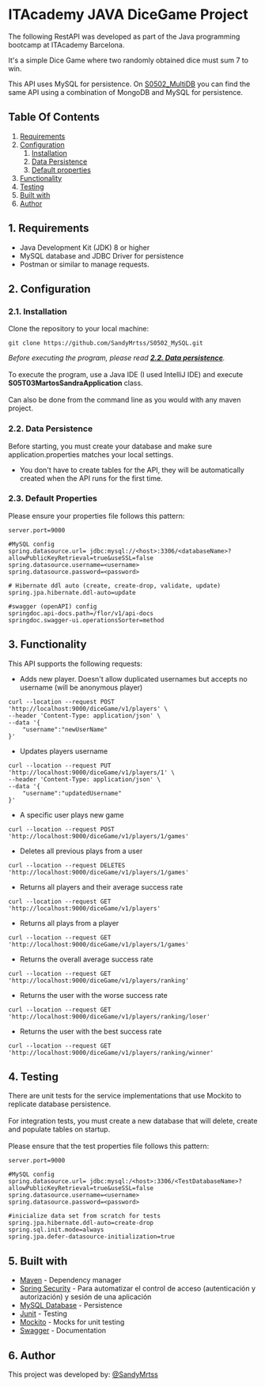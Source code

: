 # ITAcademy JAVA DiceGame Project

The following RestAPI was developed as part of the Java programming bootcamp at ITAcademy Barcelona.

It's a simple Dice Game where two randomly obtained dice must sum 7 to win.

This API uses MySQL for persistence. On [S0502_MultiDB](https://github.com/SandyMrtss/S0502_MultiDB) you can find the same API using a combination of MongoDB and MySQL for persistence.

## Table Of Contents
1. [Requirements](#req)
2. [Configuration](#conf)
    1. [Installation](#installation)
    2. [Data Persistence](#persist)
    3. [Default properties](#prop)
3. [Functionality](#func)
4. [Testing](#testing)
5. [Built with](#built)
6. [Author](#author)

## 1. Requirements <a name="#req"></a>
- Java Development Kit (JDK) 8 or higher
- MySQL database and JDBC Driver for persistence
- Postman or similar to manage requests.
## 2. Configuration <a name="#conf"></a>
### 2.1. Installation <a name="#installation"></a>
Clone the repository to your local machine:
```git
git clone https://github.com/SandyMrtss/S0502_MySQL.git
```
*Before executing the program, please read  [**2.2. Data persistence**](#DataPersistence).*
<br><br>
To execute the program, use a Java IDE (I used IntelliJ IDE) and execute <strong>S05T03MartosSandraApplication</strong> class.
<br><br>
Can also be done from the command line as you would with any maven project. 
### 2.2. Data Persistence <a name="#persist"></a>
Before starting, you must create your database and make sure application.properties matches your local settings. 
- You don't have to create tables for the API, they will be automatically created when the API runs for the first time.
### 2.3. Default Properties <a name="#prop"></a>
Please ensure your properties file follows this pattern:
```properties
server.port=9000

#MySQL config
spring.datasource.url= jdbc:mysql://<host>:3306/<databaseName>?allowPublicKeyRetrieval=true&useSSL=false
spring.datasource.username=<username>
spring.datasource.password=<password>

# Hibernate ddl auto (create, create-drop, validate, update)
spring.jpa.hibernate.ddl-auto=update

#swagger (openAPI) config
springdoc.api-docs.path=/flor/v1/api-docs
springdoc.swagger-ui.operationsSorter=method
```
## 3. Functionality <a name="#func"></a>
This API supports the following requests:
- Adds new player. Doesn't allow duplicated usernames but accepts no username (will be anonymous player)
```
curl --location --request POST 'http://localhost:9000/diceGame/v1/players' \
--header 'Content-Type: application/json' \
--data '{
    "username":"newUserName"
}'
```
- Updates players username
```
curl --location --request PUT 'http://localhost:9000/diceGame/v1/players/1' \
--header 'Content-Type: application/json' \
--data '{
    "username":"updatedUsername"
}'
```
- A specific user plays new game
```
curl --location --request POST 'http://localhost:9000/diceGame/v1/players/1/games'
```

- Deletes all previous plays from a user
```
curl --location --request DELETES 'http://localhost:9000/diceGame/v1/players/1/games'
```
- Returns all players and their average success rate
```
curl --location --request GET 'http://localhost:9000/diceGame/v1/players'
```
- Returns all plays from a player
```
curl --location --request GET 'http://localhost:9000/diceGame/v1/players/1/games'
```
- Returns the overall average success rate
```
curl --location --request GET 'http://localhost:9000/diceGame/v1/players/ranking'
```
- Returns the user with the worse success rate
```
curl --location --request GET 'http://localhost:9000/diceGame/v1/players/ranking/loser'
```
- Returns the user with the best success rate
```
curl --location --request GET 'http://localhost:9000/diceGame/v1/players/ranking/winner'
```

## 4. Testing <a name="#testing"></a>
There are unit tests for the service implementations that use Mockito to replicate database persistence.
<br><br>
For integration tests, you must create a new database that will delete, create and populate tables on startup.
<br><br>
Please ensure that the test properties file follows this pattern:
```properties
server.port=9000

#MySQL config
spring.datasource.url= jdbc:mysql:/<host>:3306/<TestDatabaseName>?allowPublicKeyRetrieval=true&useSSL=false
spring.datasource.username=<username>
spring.datasource.password=<password>

#inicialize data set from scratch for tests
spring.jpa.hibernate.ddl-auto=create-drop
spring.sql.init.mode=always
spring.jpa.defer-datasource-initialization=true
```
## 5. Built with <a name="#built"></a>
- [Maven](https://maven.apache.org/) - Dependency manager
- [Spring Security](https://spring.io/projects/spring-security/) - Para automatizar el control de acceso (autenticación y autorización) y sesión de una aplicación
- [MySQL Database](https://www.mysql.com/) - Persistence
- [Junit](https://junit.org/junit5/) - Testing
- [Mockito](https://site.mockito.org/) - Mocks for unit testing 
- [Swagger](https://swagger.io/) - Documentation

## 6. Author <a name="#author"></a>
This project was developed by:
[@SandyMrtss](https://github.com/SandyMrtss)
